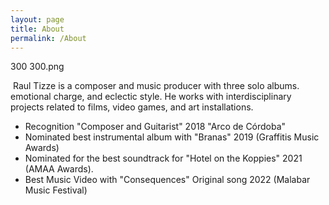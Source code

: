 ```yaml
---
layout: page
title: About
permalink: /About
---
```

<picture>300 300.png</picture>


 Raul Tizze is a composer and music producer with three solo albums. emotional charge, and eclectic style. He works with interdisciplinary projects related to films, video games, and art installations.

- Recognition "Composer and Guitarist" 2018 "Arco de Córdoba"
- Nominated best instrumental album with "Branas" 2019 (Graffitis Music Awards)
- Nominated for the best soundtrack for "Hotel on the Koppies" 2021 (AMAA Awards).
- Best Music Video with "Consequences" Original song 2022 (Malabar Music Festival)
